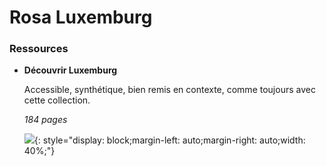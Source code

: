 # Rosa Luxemburg



### Ressources

<div class="grid cards" markdown>

-   __Découvrir Luxemburg__

    Accessible, synthétique, bien remis en contexte, comme toujours avec cette collection.
    
    *<span class="page-count">184</span> pages*

    ![](https://editionssociales.fr/wp-content/uploads/2021/08/DecouvrirLuxemburg-410x655.jpg){: style="display: block;margin-left: auto;margin-right: auto;width: 40%;"}

</div>